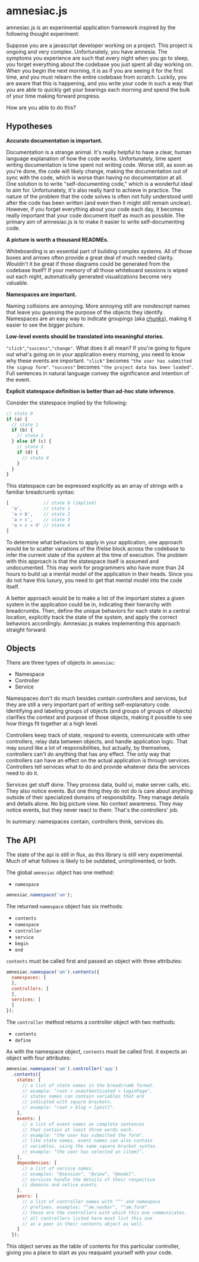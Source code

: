 
amnesiac.js
===========
amnesiac.js is an experimental application framework inspired by the following thought experiment:

Suppose you are a javascript developer working on a project. This project is ongoing and very complex. Unfortunately, you have amnesia. The symptoms you experience are such that every night when you go to sleep, you forget everything about the codebase you just spent all day working on. When you begin the next morning, it is as if you are seeing it for the first time, and you must relearn the entire codebase from scratch. Luckily, you are aware that this is happening, and you write your code in such a way that you are able to quickly get your bearings each morning and spend the bulk of your time making forward progress.

How are you able to do this?

Hypotheses
----------
__Accurate documentation is important.__

Documentation is a strange animal. It's really helpful to have a clear, human language explanation of how the code works. Unfortunately, time spent writing documentation is time spent not writing code. Worse still, as soon as you're done, the code will likely change, making the documentation out of sync with the code, which is worse than having no documentation at all. One solution is to write "self-documenting code," which is a wonderful ideal to aim for. Unfortunately, it's also really hard to achieve in practice. The nature of the problem that the code solves is often not fully understood until after the code has been written (and even then it might still remain unclear). However, if you forget everything about your code each day, it becomes really important that your code document itself as much as possible. The primary aim of amnesiac.js is to make it easier to write self-documenting code.

__A picture is worth a thousand READMEs.__

Whiteboarding is an essential part of building complex systems. All of those boxes and arrows often provide a great deal of much needed clarity. Wouldn't it be great if those diagrams could be generated from the codebase itself? If your memory of all those whiteboard sessions is wiped out each night, automatically generated visualizations become very valuable.

__Namespaces are important.__

Naming collisions are annoying. More annoying still are nondescript names that leave you guessing the purpose of the objects they identify. Namespaces are an easy way to indicate groupings (aka <a href="http://en.wikipedia.org/wiki/Chunking_(psychology)">chunks</a>), making it easier to see the bigger picture.

__Low-level events should be translated into meaningful stories.__

`"click"`,`"success"`,`"change"`. What does it all mean? If you're going to figure out what's going on in your application every morning, you need to know why these events are important. `"click"` becomes `"the user has submitted the signup form"`. `"success"` becomes `"the project data has been loaded"`. Full sentences in natural language convey the significance and intention of the event.

__Explicit statespace definition is better than ad-hoc state inference.__

Consider the statespace implied by the following:

```javascript
// state 0
if (a) {
  // state 1
  if (b) {
    // state 2
  } else if (c) {
    // state 3
    if (d) {
      // state 4
    }
  }
}
```

This statespace can be expressed explicitly as an array of strings with a familiar breadcrumb syntax:

```javascript
[             // state 0 (implied)
  'a',        // state 1
  'a > b',    // state 2
  'a > c',    // state 3
  'a > c > d' // state 4
]
```

To determine what behaviors to apply in your application, one approach would be to scatter variations of the if/else block across the codebase to infer the current state of the system at the time of execution. The problem with this approach is that the statespace itself is assumed and undocumented. This may work for programmers who have more than 24 hours to build up a mental model of the application in their heads. Since you do not have this luxury, you need to get that mental model into the code itself.

A better approach would be to make a list of the important states a given system in the application could be in, indicating their hierarchy with breadcrumbs. Then, define the unique behaviors for each state in a central location, explicitly track the state of the system, and apply the correct behaviors accordingly. Amnesiac.js makes implementing this approach straight forward.

Objects
-------

There are three types of objects in `amnesiac`:
* Namespace
* Controller
* Service

Namespaces don't do much besides contain controllers and services, but they are still a very important part of writing self-explanatory code. Identifying and labeling groups of objects (and groups of groups of objects) clarifies the context and purpose of those objects, making it possible to see how things fit together at a high level.

Controllers keep track of state, respond to events, communicate with other controllers, relay data between objects, and handle application logic. That may sound like a lot of responsibilities, but actually, by themselves, controllers can't do anything that has any effect. The only way that controllers can have an effect on the actual application is through services. Controllers tell services what to do and provide whatever data the services need to do it.

Services get stuff done. They process data, build ui, make server calls, etc. They also notice events. But one thing they do not do is care about anything outside of their specialized domains of responsibility. They manage details and details alone. No big picture view. No context awareness. They may notice events, but they never react to them. That's the controllers' job.

In summary: namespaces contain, controllers think, services do.


The API
-------

The state of the api is still in flux, as this library is still very experimental. Much of what follows is likely to be outdated, unimplimented, or both.

The global `amnesiac` object has one method:

* `namespace`

```javascript
amnesiac.namespace('am');
```

The returned `namespace` object has six methods:

* `contents`
* `namespace`
* `controller`
* `service`
* `begin`
* `end`

`contents` must be called first and passed an object with three attributes:
```javascript
amnesiac.namespace('am').contents({
  namespaces: [
  ],
  controllers: [
  ],
  services: [
  ]
});
```

The `controller` method returns a controller object with two methods:

* `contents`
* `define`

As with the namespace object, `contents` must be called first. it expects an object with four attributes:
```javascript
amnesiac.namespace('am').controller('app')
  .contents({
    states: [
      // a list of state names in the breadcrumb format.
      // example: "root > unauthenticated > loginPage".
      // states names can contain variables that are
      // indicated with square brackets.
      // example: "root > blog > [post]".
    ],
    events: [
      // a list of event names as complete sentences
      // that contain at least three words each.
      // example: "the user has submitted the form".
      // like state names, event names can also contain
      // variables, using the same square bracket syntax.
      // example: "the user has selected an [item]".
    ],
    dependencies: [
      // a list of service names.
      // examples: "@session", "@view", "@model".
      // services handle the details of their respective
      // domains and notice events.
    ],
    peers: [
      // a list of controller names with "^" and namespace
      // prefixes. examples: "^am.navbar", "^am.form".
      // these are the controllers with which this one communicates.
      // all controllers listed here must list this one
      // as a peer in their contents object as well.
    ]
  });
```
This object serves as the table of contents for this particular controller, giving you a place to start as you reaquaint yourself with your code.
